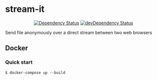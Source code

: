 # stream-it

<p align="center">
<a href="https://david-dm.org/r0mdau/stream-it"><img src="https://david-dm.org/r0mdau/stream-it.svg" alt="Dependency Status"></a>
<a href="https://david-dm.org/r0mdau/stream-it/?type=dev"><img src="https://david-dm.org/r0mdau/stream-it/dev-status.svg" alt="devDependency Status"></a>
</p>

Send file anonymously over a direct stream between two web browsers

## Docker

### Quick start
```
$ docker-compose up --build
```
